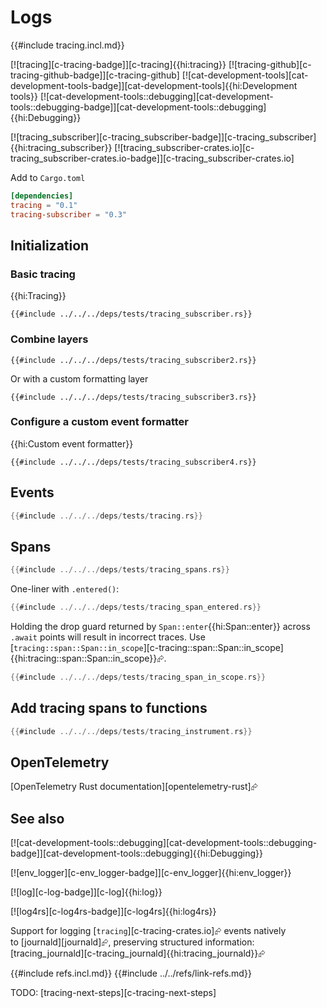 # Logs

{{#include tracing.incl.md}}

[![tracing][c-tracing-badge]][c-tracing]{{hi:tracing}}  [![tracing-github][c-tracing-github-badge]][c-tracing-github]  [![cat-development-tools][cat-development-tools-badge]][cat-development-tools]{{hi:Development tools}}  [![cat-development-tools::debugging][cat-development-tools::debugging-badge]][cat-development-tools::debugging]{{hi:Debugging}}

[![tracing_subscriber][c-tracing_subscriber-badge]][c-tracing_subscriber]{{hi:tracing_subscriber}}  [![tracing_subscriber-crates.io][c-tracing_subscriber-crates.io-badge]][c-tracing_subscriber-crates.io]

Add to `Cargo.toml`

```toml
[dependencies]
tracing = "0.1"
tracing-subscriber = "0.3"
```

## Initialization

### Basic tracing

{{hi:Tracing}}

```rust,noplayground
{{#include ../../../deps/tests/tracing_subscriber.rs}}
```

### Combine layers

```rust,noplayground
{{#include ../../../deps/tests/tracing_subscriber2.rs}}
```

Or with a custom formatting layer

```rust,noplayground
{{#include ../../../deps/tests/tracing_subscriber3.rs}}
```

### Configure a custom event formatter

{{hi:Custom event formatter}}

```rust,noplayground
{{#include ../../../deps/tests/tracing_subscriber4.rs}}
```

## Events

```rust
{{#include ../../../deps/tests/tracing.rs}}
```

## Spans

```rust
{{#include ../../../deps/tests/tracing_spans.rs}}
```

One-liner with `.entered()`:

```rust
{{#include ../../../deps/tests/tracing_span_entered.rs}}
```

Holding the drop guard returned by `Span::enter`{{hi:Span::enter}} across `.await` points will result in incorrect traces. Use [`tracing::span::Span::in_scope`][c-tracing::span::Span::in_scope]{{hi:tracing::span::Span::in_scope}}⮳.

```rust
{{#include ../../../deps/tests/tracing_span_in_scope.rs}}
```

## Add tracing spans to functions

```rust
{{#include ../../../deps/tests/tracing_instrument.rs}}
```

## OpenTelemetry

[OpenTelemetry Rust documentation][opentelemetry-rust]⮳

## See also

[![cat-development-tools::debugging][cat-development-tools::debugging-badge]][cat-development-tools::debugging]{{hi:Debugging}}

[![env_logger][c-env_logger-badge]][c-env_logger]{{hi:env_logger}}

[![log][c-log-badge]][c-log]{{hi:log}}

[![log4rs][c-log4rs-badge]][c-log4rs]{{hi:log4rs}}

Support for logging [`tracing`][c-tracing-crates.io]⮳ events natively to [journald][journald]⮳, preserving structured information: [tracing_journald][c-tracing_journald]{{hi:tracing_journald}}⮳

{{#include refs.incl.md}}
{{#include ../../refs/link-refs.md}}

<div class="hidden">
TODO: [tracing-next-steps][c-tracing-next-steps]
</div>
